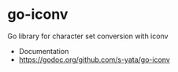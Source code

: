 # go-iconv

Go library for character set conversion with iconv

- Documentation
 - https://godoc.org/github.com/s-yata/go-iconv
